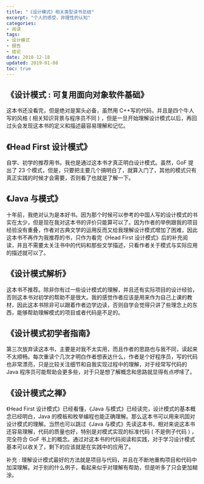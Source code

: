 ```yaml
---
title: "《设计模式》相关类型读书总结"
excerpt: "个人的感受，非理性的认知"
categories:
- 阅读
tags:
- 设计模式
- 报告
- 结论
date: 2018-12-18
updated: 2019-01-08
toc: true
---
```


## 《设计模式 : 可复用面向对象软件基础》

这本书还没看完，但是绝对是案头必备，虽然用 C++写的代码，并且是四个牛人写的风格 ( 相关知识背景与程序员不同 ) ，但是一旦开始理解设计模式以后，再回过头会发现这本书的定义和描述最容易理解和记忆。

## 《Head First 设计模式》

自学、初学的推荐用书。我也是通过这本书才真正明白设计模式。虽然，GoF 提出了 23 个模式，但是，只要把主要几个搞明白了，就算入门了，其他的模式只有真正实践的时候才会需要，否则看了也就是了解一下。

## 《Java 与模式》

十年前，我绝对认为是本好书。因为那个时候可以参考的中国人写的设计模式的书实在太少，但是现在我对这本书的评价只能算可以了。因为作者的举例跟我的项目经验没有重叠，作者对古典文学的运用反而又给我理解设计模式增加了困难，因此这本书不再作为我推荐的书，只作为看完《Head First 设计模式》后的补充阅读，并且不需要太关注书中的代码和那些文学描述，只看作者关于模式与实际应用的描述就可以了。

## 《设计模式解析》

这本书不推荐。除非你有过一些设计模式的理解，并且还有实际项目的设计经验，否则这本书对初学的帮助不是很大。我的感觉作者应该是用来作为自己上课的教材，因此这本书除非可以跟着作者边学边读，否则自学会觉得只讲了些理念上的东西，能够帮助理解模式的项目或者代码是不足的。

## 《设计模式初学者指南》

第三次放弃读这本书，主要是对我不太实用，而且作者的思路也与我不同，读起来不太顺畅。每次重读个几次才明白作者想表达什么，作者是个好程序员，写的代码也非常漂亮，只是比较关注细节和自我实现过程中的理解，对于经常写代码的 Java 程序员可能帮助会更多些，对于只是想了解概念和思路就显得有点啰嗦了。

## 《设计模式之禅》

《Head First 设计模式》已经看懂，《Java 与模式》已经读完，设计模式的基本概念已经明白，Java 的模板和枚举编程也能正确理解。那么这本书可以用来巩固对设计模式的理解。当然也可以跳过《Java 与模式》先读这本书，相对来说这本书还容易理解，代码的质量也好，特别是对模式实现的标准代码 ( 不是例子代码 ) ，完全符合 GoF 书上的概念。通过对这本书的代码阅读和实践，对于学习设计模式基本可以收关了，剩下的应该就是在实践中的应用了。

补充 : 理解设计模式最好的方法就是项目与代码，并且在不断地重构项目和代码中加深理解。对于别的什么例子，看起来似乎对理解有帮助，但是听多了只会更加糊涂。
